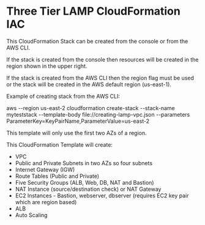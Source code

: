 # Three Tier LAMP CloudFormation IAC

This CloudFormation Stack can be created from the console or from the AWS CLI.

If the stack is created from the console then resources will be created in the region shown in the upper right.

If the stack is created from the AWS CLI then the region flag must be used or the stack will be created in the AWS default region (us-east-1).

Example of creating stack from the AWS CLI:

aws --region us-east-2 cloudformation create-stack --stack-name myteststack --template-body file://creating-lamp-vpc.json --parameters ParameterKey=KeyPairName,ParameterValue=us-east-2

This template will only use the first two AZs of a region.

This CloudFormation Template will create:
- VPC
- Public and Private Subnets in two AZs so four subnets
- Internet Gateway (IGW)
- Route Tables (Public and Private)
- Five Security Groups (ALB, Web, DB, NAT and Bastion)
- NAT Instance (source/destination check) or NAT Gateway
- EC2 Instances - Bastion, webserver, dbserver (requires EC2 key pair which are region based)
- ALB
- Auto Scaling

